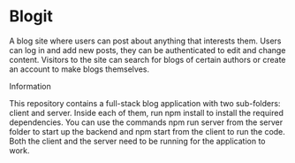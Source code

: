 # Blogit

A blog site where users can post about anything that interests them.
Users can log in and add new posts, they can be authenticated to edit and change content. Visitors to the site can search for blogs of certain authors or create an account to make blogs themselves.

Information

This repository contains a full-stack blog application with two sub-folders: client and server. Inside each of them, run npm install to install the required dependencies.
You can use the commands npm run server from the server folder to start up the backend and npm start from the client to run the code. Both the client and the server need to be running for the application to work.
